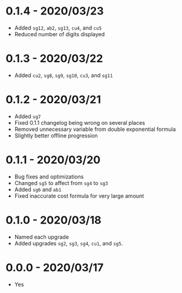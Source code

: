 # 0.1.4 - 2020/03/23
* Added `sg12`, `ab2`, `sg13`, `cu4`, and `cu5`
* Reduced number of digits displayed

# 0.1.3 - 2020/03/22
* Added `cu2`, `sg8`, `sg9`, `sg10`, `cu3`, and `sg11`

# 0.1.2 - 2020/03/21
* Added `sg7`
* Fixed 0.1.1 changelog being wrong on several places
* Removed unnecessary variable from double exponential formula
* Slightly better offline progression

# 0.1.1 - 2020/03/20
* Bug fixes and optimizations
* Changed `sg5` to affect from `sg4` to `sg3`
* Added `sg6` and `ab1`
* Fixed inaccurate cost formula for very large amount

# 0.1.0 - 2020/03/18
* Named each upgrade
* Added upgrades `sg2`, `sg3`, `sg4`, `cu1`, and `sg5`.

# 0.0.0 - 2020/03/17
* Yes